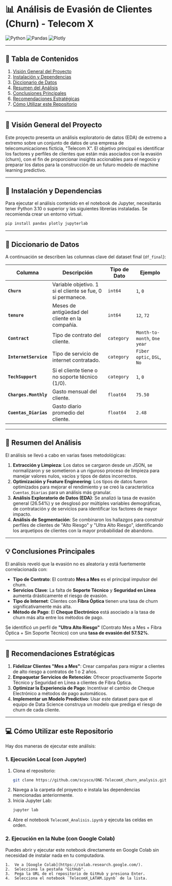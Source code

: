# 📊 Análisis de Evasión de Clientes (Churn) - Telecom X

![Python](https://img.shields.io/badge/Python-3.10%2B-blue.svg?style=for-the-badge&logo=python)
![Pandas](https://img.shields.io/badge/Pandas-2.x-blue.svg?style=for-the-badge&logo=pandas)
![Plotly](https://img.shields.io/badge/Plotly-5.x-blue.svg?style=for-the-badge&logo=plotly)

---

## 📜 Tabla de Contenidos
1.  [Visión General del Proyecto](#%EF%B8%8F-visión-general-del-proyecto)
2.  [Instalación y Dependencias](#-instalación-y-dependencias)
3.  [Diccionario de Datos](#-diccionario-de-datos)
4.  [Resumen del Análisis](#-resumen-del-análisis)
5.  [Conclusiones Principales](#-conclusiones-principales)
6.  [Recomendaciones Estratégicas](#-recomendaciones-estratégicas)
7.  [Cómo Utilizar este Repositorio](#-cómo-utilizar-este-repositorio)

---

## 🎯 Visión General del Proyecto
Este proyecto presenta un análisis exploratorio de datos (EDA) de extremo a extremo sobre un conjunto de datos de una empresa de telecomunicaciones ficticia, "Telecom X". El objetivo principal es identificar los factores y perfiles de clientes que están más asociados con la evasión (churn), con el fin de proporcionar insights accionables para el negocio y preparar los datos para la construcción de un futuro modelo de machine learning predictivo.

---

## 🔧 Instalación y Dependencias
Para ejecutar el análisis contenido en el notebook de Jupyter, necesitarás tener Python 3.10 o superior y las siguientes librerías instaladas. Se recomienda crear un entorno virtual.

```bash
pip install pandas plotly jupyterlab
````

-----

## 📖 Diccionario de Datos

A continuación se describen las columnas clave del dataset final (`df_final`):

| Columna | Descripción | Tipo de Dato | Ejemplo |
|---|---|---|---|
| **`Churn`** | Variable objetivo. 1 si el cliente se fue, 0 si permanece. | `int64` | `1`, `0` |
| **`tenure`** | Meses de antigüedad del cliente en la compañía. | `int64` | `12`, `72` |
| **`Contract`** | Tipo de contrato del cliente. | `category` | `Month-to-month`, `One year` |
| **`InternetService`** | Tipo de servicio de internet contratado. | `category` | `Fiber optic`, `DSL`, `No` |
| **`TechSupport`** | Si el cliente tiene o no soporte técnico (1/0). | `category` | `1`, `0` |
| **`Charges.Monthly`**| Gasto mensual del cliente. | `float64` | `75.50` |
| **`Cuentas_Diarias`**| Gasto diario promedio del cliente. | `float64` | `2.48` |

-----

## 🔬 Resumen del Análisis

El análisis se llevó a cabo en varias fases metodológicas:

1.  **Extracción y Limpieza**: Los datos se cargaron desde un JSON, se normalizaron y se sometieron a un riguroso proceso de limpieza para manejar valores nulos, vacíos y tipos de datos incorrectos.
2.  **Optimización y Feature Engineering**: Los tipos de datos fueron optimizados para mejorar el rendimiento y se creó la característica `Cuentas_Diarias` para un análisis más granular.
3.  **Análisis Exploratorio de Datos (EDA)**: Se analizó la tasa de evasión general (26.54%) y se desglosó por múltiples variables demográficas, de contratación y de servicios para identificar los factores de mayor impacto.
4.  **Análisis de Segmentación**: Se combinaron los hallazgos para construir perfiles de clientes de "Alto Riesgo" y "Ultra Alto Riesgo", identificando los arquetipos de clientes con la mayor probabilidad de abandono.

-----

## 💡 Conclusiones Principales

El análisis reveló que la evasión no es aleatoria y está fuertemente correlacionada con:

  * **Tipo de Contrato**: El contrato **Mes a Mes** es el principal impulsor del churn.
  * **Servicios Clave**: La falta de **Soporte Técnico** y **Seguridad en Línea** aumenta drásticamente el riesgo de evasión.
  * **Tipo de Internet**: Clientes con **Fibra Óptica** tienen una tasa de churn significativamente más alta.
  * **Método de Pago**: El **Cheque Electrónico** está asociado a la tasa de churn más alta entre los métodos de pago.

Se identificó un perfil de **"Ultra Alto Riesgo"** (Contrato Mes a Mes + Fibra Óptica + Sin Soporte Técnico) con una **tasa de evasión del 57.52%**.

-----

## 🚀 Recomendaciones Estratégicas

1.  **Fidelizar Clientes "Mes a Mes"**: Crear campañas para migrar a clientes de alto riesgo a contratos de 1 o 2 años.
2.  **Empaquetar Servicios de Retención**: Ofrecer proactivamente Soporte Técnico y Seguridad en Línea a clientes de Fibra Óptica.
3.  **Optimizar la Experiencia de Pago**: Incentivar el cambio de Cheque Electrónico a métodos de pago automáticos.
4.  **Implementar un Modelo Predictivo**: Usar este dataset para que el equipo de Data Science construya un modelo que prediga el riesgo de churn de cada cliente.

-----

## 💻 Cómo Utilizar este Repositorio

Hay dos maneras de ejecutar este análisis:

### 1. Ejecución Local (con Jupyter)

1.  Clona el repositorio:
    ```bash
    git clone https://github.com/scysco/ONE-TelecomX_churn_analysis.git
    ```
2.  Navega a la carpeta del proyecto e instala las dependencias mencionadas anteriormente.
3.  Inicia Jupyter Lab:
    ```bash
    jupyter lab
    ```
4.  Abre el notebook `TelecomX_Analisis.ipynb` y ejecuta las celdas en orden.

### 2\. Ejecución en la Nube (con Google Colab)

Puedes abrir y ejecutar este notebook directamente en Google Colab sin necesidad de instalar nada en tu computadora.

    1.  Ve a [Google Colab](https://colab.research.google.com/).
    2.  Selecciona la pestaña "GitHub".
    3.  Pega la URL de el repositorio de GitHub y presiona Enter.
    4.  Selecciona el notebook `TelecomX_LATAM.ipynb` de la lista.

<!-- end list -->